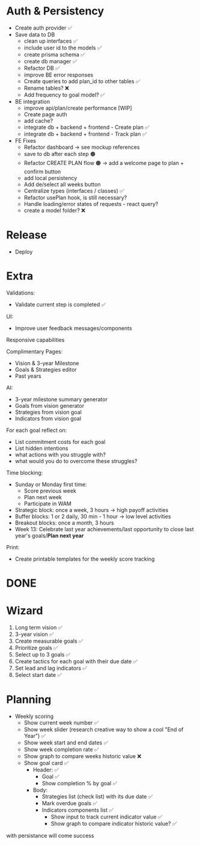 # Auth & Persistency
- Create auth provider ✅
- Save data to DB
  - clean up interfaces ✅
  - include user id to the models ✅
  - create prisma schema ✅
  - create db manager ✅
  - Refactor DB ✅ 
  - improve BE error responses
  - Create queries to add plan_id to other tables ✅
  - Rename tables? ❌
  - Add frequency to goal model? ✅
- BE integration
  - improve api/plan/create performance [WIP]
  - Create page auth
  - add cache?
  - integrate db + backend + frontend - Create plan ✅
  - integrate db + backend + frontend - Track plan ✅
- FE Fixes
  - Refactor dashboard -> see mockup references
  - save to db after each step 🟠
  - Refactor CREATE PLAN flow 🟠 -> add a welcome page to plan + confirm button
  - add local persistency
  - Add de/select all weeks button
  - Centralize types (interfaces / classes) ✅
  - Refactor usePlan hook, is still necessary?
  - Handle loading/error states of requests - react query?
  - create a model folder? ❌


# Release
- Deploy


# Extra 
Validations:
- Validate current step is completed ✅

UI:
- Improve user feedback messages/components

Responsive capabilities

Complimentary Pages:
 - Vision & 3-year Milestone
 - Goals & Strategies editor
 - Past years

AI:
- 3-year milestone summary generator
- Goals from vision generator
- Strategies from vision goal
- Indicators from vision goal

For each goal reflect on:
- List commitment costs for each goal
- List hidden intentions
- what actions with you struggle with?
- what would you do to overcome these struggles?

Time blocking:
- Sunday or Monday first time:
  - Score previous week
  - Plan next week
  - Participate in WAM
- Strategic block: once a week, 3 hours -> high payoff activities
- Buffer blocks: 1 or 2 daily, 30 min - 1 hour -> low level activities
- Breakout blocks: once a month, 3 hours
- Week 13: Celebrate last year achievements/last opportunity to close last year's goals/**Plan next year**

Print:
- Create printable templates for the weekly score tracking


# ####################
# DONE
# ####################


# Wizard
1. Long term vision ✅
2. 3-year vision ✅
3. Create measurable goals ✅
4. Prioritize goals ✅
5. Select up to 3 goals ✅
6. Create tactics for each goal with their due date ✅
7. Set lead and lag indicators ✅
8. Select start date ✅


# Planning
- Weekly scoring
  - Show current week number ✅
  - Show week slider (research creative way to show a cool "End of Year") ✅
  - Show week start and end dates ✅
  - Show week completion rate ✅
  - Show graph to compare weeks historic value ❌
  - Show goal card  ✅
    - Header:  ✅
      - Goal ✅
      - Show completion % by goal ✅
    - Body: 
      - Strategies list (check list) with its due date ✅
      - Mark overdue goals ✅
      - Indicators components list ✅
        - Show input to track current indicator value ✅
        - Show graph to compare indicator historic value? ✅


with persistance will come success